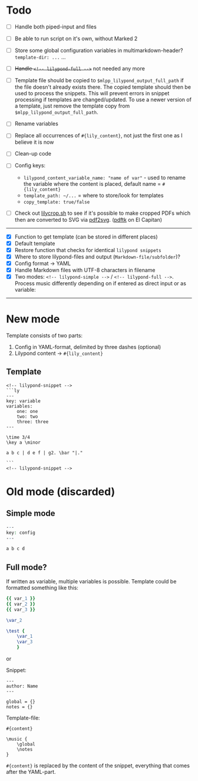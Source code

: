 # Todo

- [ ] Handle both piped-input and files
- [ ] Be able to run script on it's own, without Marked 2
- [ ] Store some global configuration variables in multimarkdown-header? `template-dir: ...` ...
- [ ] ~~Handle `<!-- lilypond-full -->`~~ not needed any more
- [ ] Template file should be copied to `$mlpp_lilypond_output_full_path` if the file doesn't already exists there. The copied template should then be used to process the snippets. This will prevent errors in snippet processing if templates are changed/updated. To use a newer version of a template, just remove the template copy from `$mlpp_lilypond_output_full_path`.
- [ ] Rename variables
- [ ] Replace all occurrences of `#{lily_content}`, not just the first one as I believe it is now
- [ ] Clean-up code
- [ ] Config keys:
    + `lilypond_content_variable_name: "name of var"` - used to rename the variable where the content is placed, default name = `#{lily_content}`
    + `template_path: ~/...` = where to store/look for templates
    + `copy_template: true/false`
- [ ] Check out [lilycrop.sh](https://github.com/andrewacashner/lilypond/blob/master/lilycrop.sh) to see if it's possible to make cropped PDFs which then are converted to SVG via [pdf2svg](http://www.cityinthesky.co.uk/opensource/pdf2svg/). ([pdftk](http://stackoverflow.com/questions/32505951/pdftk-server-on-os-x-10-11/33248310#33248310) on El Capitan)


---

- [x] Function to get template (can be stored in different places)
- [x] Default template
- [x] Restore function that checks for identical `lilypond snippets`
- [x] Where to store lilypond-files and output (`Markdown-file/subfolder`)?
- [x] Config format -> YAML
- [x] Handle Markdown files with UTF-8 characters in filename
- [x] Two modes: `<!-- lilypond-simple -->` / `<!-- lilypond-full -->`. Process music differently depending on if entered as direct input or as variable:

---

# New mode

Template consists of two parts:

1. Config in YAML-format, delimited by three dashes (optional)
2. Lilypond content → `#{lily_content}`

## Template
````
<!-- lilypond-snippet -->
```ly
---
key: variable
variables:
    one: one
    two: two
    three: three
---

\time 3/4
\key a \minor

a b c | d e f | g2. \bar "|."

```
<!-- lilypond-snippet -->
````

# Old mode (discarded)

## Simple mode

```ly
---
key: config
---

a b c d
```

## Full mode?

If written as variable, multiple variables is possible. Template could be formatted something like this:

```ly
{{ var_1 }}
{{ var_2 }}
{{ var_3 }}

\var_2

\test {
    \var_1
    \var_3
    }
```

or

Snippet:

```
---
author: Name
---

global = {}
notes = {}
```

Template-file:

```
#{content}

\music {
    \global
    \notes
}

```

`#{content}` is replaced by the content of the snippet, everything that comes after the YAML-part.